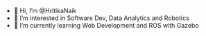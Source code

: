 - 👋 Hi, I’m @HritikaNaik
- 👀 I’m interested in Software Dev, Data Analytics and Robotics
- 🌱 I’m currently learning Web Development and ROS with Gazebo

<!---
HritikaNaik/HritikaNaik is a ✨ special ✨ repository because its `README.md` (this file) appears on your GitHub profile.
You can click the Preview link to take a look at your changes.
--->
